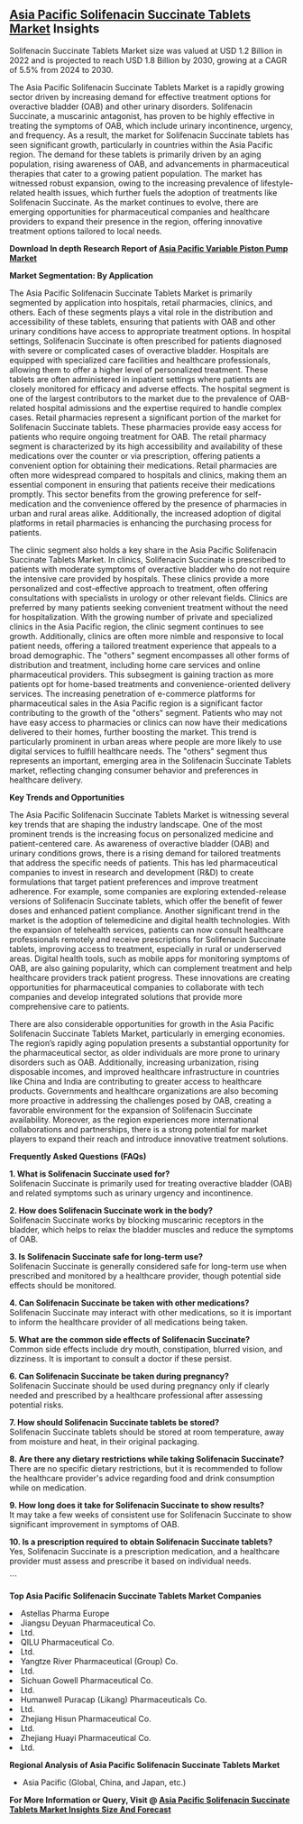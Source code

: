 <h2><a href="https://www.verifiedmarketreports.com/download-sample/?rid=284638&amp;utm_source=Github-Feb&amp;utm_medium=225" target="_blank">Asia Pacific Solifenacin Succinate Tablets Market</a> Insights</h2><p>Solifenacin Succinate Tablets Market size was valued at USD 1.2 Billion in 2022 and is projected to reach USD 1.8 Billion by 2030, growing at a CAGR of 5.5% from 2024 to 2030.</p><p><p>The Asia Pacific Solifenacin Succinate Tablets Market is a rapidly growing sector driven by increasing demand for effective treatment options for overactive bladder (OAB) and other urinary disorders. Solifenacin Succinate, a muscarinic antagonist, has proven to be highly effective in treating the symptoms of OAB, which include urinary incontinence, urgency, and frequency. As a result, the market for Solifenacin Succinate tablets has seen significant growth, particularly in countries within the Asia Pacific region. The demand for these tablets is primarily driven by an aging population, rising awareness of OAB, and advancements in pharmaceutical therapies that cater to a growing patient population. The market has witnessed robust expansion, owing to the increasing prevalence of lifestyle-related health issues, which further fuels the adoption of treatments like Solifenacin Succinate. As the market continues to evolve, there are emerging opportunities for pharmaceutical companies and healthcare providers to expand their presence in the region, offering innovative treatment options tailored to local needs. <p><strong>Download In depth Research Report of <a href="https://www.verifiedmarketreports.com/download-sample/?rid=236118&amp;utm_source=Pulse-Dec&amp;utm_medium=225" target="_blank">Asia Pacific Variable Piston Pump Market</a></strong></p></p> <p><strong>Market Segmentation: By Application</strong></p> <p>The Asia Pacific Solifenacin Succinate Tablets Market is primarily segmented by application into hospitals, retail pharmacies, clinics, and others. Each of these segments plays a vital role in the distribution and accessibility of these tablets, ensuring that patients with OAB and other urinary conditions have access to appropriate treatment options. In hospital settings, Solifenacin Succinate is often prescribed for patients diagnosed with severe or complicated cases of overactive bladder. Hospitals are equipped with specialized care facilities and healthcare professionals, allowing them to offer a higher level of personalized treatment. These tablets are often administered in inpatient settings where patients are closely monitored for efficacy and adverse effects. The hospital segment is one of the largest contributors to the market due to the prevalence of OAB-related hospital admissions and the expertise required to handle complex cases. Retail pharmacies represent a significant portion of the market for Solifenacin Succinate tablets. These pharmacies provide easy access for patients who require ongoing treatment for OAB. The retail pharmacy segment is characterized by its high accessibility and availability of these medications over the counter or via prescription, offering patients a convenient option for obtaining their medications. Retail pharmacies are often more widespread compared to hospitals and clinics, making them an essential component in ensuring that patients receive their medications promptly. This sector benefits from the growing preference for self-medication and the convenience offered by the presence of pharmacies in urban and rural areas alike. Additionally, the increased adoption of digital platforms in retail pharmacies is enhancing the purchasing process for patients. <p>The clinic segment also holds a key share in the Asia Pacific Solifenacin Succinate Tablets Market. In clinics, Solifenacin Succinate is prescribed to patients with moderate symptoms of overactive bladder who do not require the intensive care provided by hospitals. These clinics provide a more personalized and cost-effective approach to treatment, often offering consultations with specialists in urology or other relevant fields. Clinics are preferred by many patients seeking convenient treatment without the need for hospitalization. With the growing number of private and specialized clinics in the Asia Pacific region, the clinic segment continues to see growth. Additionally, clinics are often more nimble and responsive to local patient needs, offering a tailored treatment experience that appeals to a broad demographic. The "others" segment encompasses all other forms of distribution and treatment, including home care services and online pharmaceutical providers. This subsegment is gaining traction as more patients opt for home-based treatments and convenience-oriented delivery services. The increasing penetration of e-commerce platforms for pharmaceutical sales in the Asia Pacific region is a significant factor contributing to the growth of the "others" segment. Patients who may not have easy access to pharmacies or clinics can now have their medications delivered to their homes, further boosting the market. This trend is particularly prominent in urban areas where people are more likely to use digital services to fulfill healthcare needs. The "others" segment thus represents an important, emerging area in the Solifenacin Succinate Tablets market, reflecting changing consumer behavior and preferences in healthcare delivery. <p><strong>Key Trends and Opportunities</strong></p> <p>The Asia Pacific Solifenacin Succinate Tablets Market is witnessing several key trends that are shaping the industry landscape. One of the most prominent trends is the increasing focus on personalized medicine and patient-centered care. As awareness of overactive bladder (OAB) and urinary conditions grows, there is a rising demand for tailored treatments that address the specific needs of patients. This has led pharmaceutical companies to invest in research and development (R&D) to create formulations that target patient preferences and improve treatment adherence. For example, some companies are exploring extended-release versions of Solifenacin Succinate tablets, which offer the benefit of fewer doses and enhanced patient compliance. Another significant trend in the market is the adoption of telemedicine and digital health technologies. With the expansion of telehealth services, patients can now consult healthcare professionals remotely and receive prescriptions for Solifenacin Succinate tablets, improving access to treatment, especially in rural or underserved areas. Digital health tools, such as mobile apps for monitoring symptoms of OAB, are also gaining popularity, which can complement treatment and help healthcare providers track patient progress. These innovations are creating opportunities for pharmaceutical companies to collaborate with tech companies and develop integrated solutions that provide more comprehensive care to patients. <p>There are also considerable opportunities for growth in the Asia Pacific Solifenacin Succinate Tablets Market, particularly in emerging economies. The region’s rapidly aging population presents a substantial opportunity for the pharmaceutical sector, as older individuals are more prone to urinary disorders such as OAB. Additionally, increasing urbanization, rising disposable incomes, and improved healthcare infrastructure in countries like China and India are contributing to greater access to healthcare products. Governments and healthcare organizations are also becoming more proactive in addressing the challenges posed by OAB, creating a favorable environment for the expansion of Solifenacin Succinate availability. Moreover, as the region experiences more international collaborations and partnerships, there is a strong potential for market players to expand their reach and introduce innovative treatment solutions. <p><strong>Frequently Asked Questions (FAQs)</strong></p> <p><strong>1. What is Solifenacin Succinate used for?</strong><br> Solifenacin Succinate is primarily used for treating overactive bladder (OAB) and related symptoms such as urinary urgency and incontinence.</p> <p><strong>2. How does Solifenacin Succinate work in the body?</strong><br> Solifenacin Succinate works by blocking muscarinic receptors in the bladder, which helps to relax the bladder muscles and reduce the symptoms of OAB.</p> <p><strong>3. Is Solifenacin Succinate safe for long-term use?</strong><br> Solifenacin Succinate is generally considered safe for long-term use when prescribed and monitored by a healthcare provider, though potential side effects should be monitored.</p> <p><strong>4. Can Solifenacin Succinate be taken with other medications?</strong><br> Solifenacin Succinate may interact with other medications, so it is important to inform the healthcare provider of all medications being taken.</p> <p><strong>5. What are the common side effects of Solifenacin Succinate?</strong><br> Common side effects include dry mouth, constipation, blurred vision, and dizziness. It is important to consult a doctor if these persist.</p> <p><strong>6. Can Solifenacin Succinate be taken during pregnancy?</strong><br> Solifenacin Succinate should be used during pregnancy only if clearly needed and prescribed by a healthcare professional after assessing potential risks.</p> <p><strong>7. How should Solifenacin Succinate tablets be stored?</strong><br> Solifenacin Succinate tablets should be stored at room temperature, away from moisture and heat, in their original packaging.</p> <p><strong>8. Are there any dietary restrictions while taking Solifenacin Succinate?</strong><br> There are no specific dietary restrictions, but it is recommended to follow the healthcare provider's advice regarding food and drink consumption while on medication.</p> <p><strong>9. How long does it take for Solifenacin Succinate to show results?</strong><br> It may take a few weeks of consistent use for Solifenacin Succinate to show significant improvement in symptoms of OAB.</p> <p><strong>10. Is a prescription required to obtain Solifenacin Succinate tablets?</strong><br> Yes, Solifenacin Succinate is a prescription medication, and a healthcare provider must assess and prescribe it based on individual needs.</p> ```</p><p><strong>Top Asia Pacific Solifenacin Succinate Tablets Market Companies</strong></p><div data-test-id=""><p><li>Astellas Pharma Europe</li><li> Jiangsu Deyuan Pharmaceutical Co.</li><li> Ltd.</li><li> QILU Pharmaceutical Co.</li><li> Ltd.</li><li> Yangtze River Pharmaceutical (Group) Co.</li><li> Ltd.</li><li> Sichuan Gowell Pharmaceutical Co.</li><li> Ltd.</li><li> Humanwell Puracap (Likang) Pharmaceuticals Co.</li><li> Ltd.</li><li> Zhejiang Hisun Pharmaceutical Co.</li><li> Ltd.</li><li> Zhejiang Huayi Pharmaceutical Co.</li><li> Ltd.</li></p><div><strong>Regional Analysis of&nbsp;Asia Pacific Solifenacin Succinate Tablets Market</strong></div><ul><li dir="ltr"><p dir="ltr">Asia Pacific (Global, China, and Japan, etc.)</p></li></ul><p><strong>For More Information or Query, Visit @&nbsp;</strong><strong><a href="https://www.verifiedmarketreports.com/product/solifenacin-succinate-tablets-market/?utm_source=Github-Feb&amp;utm_medium=225" target="_blank">Asia Pacific Solifenacin Succinate Tablets Market Insights Size And Forecast</a></strong></p></div><h2>&nbsp;</h2><div data-test-id="">&nbsp;</div>
